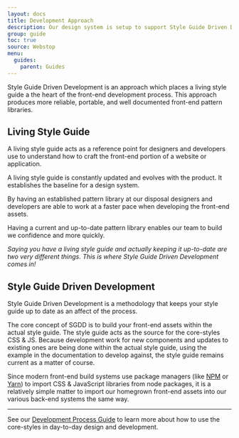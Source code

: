 ```yaml
---
layout: docs
title: Development Approach
description: Our design system is setup to support Style Guide Driven Development (SGDD).
group: guide
toc: true
source: Webstop
menu: 
  guides:
    parent: Guides
---
```


Style Guide Driven Development is an approach which places a living 
style guide a the heart of the front-end development process. This 
approach produces more reliable, portable, and well documented 
front-end pattern libraries.


## Living Style Guide

A living style guide acts as a reference point for designers and 
developers use to understand how to craft the front-end portion of 
a website or application. 

A living style guide is constantly updated and evolves with the 
product. It establishes the baseline for a design system.

By having an established pattern library at our disposal designers 
and developers are able to work at a faster pace when developing 
the front-end assets.

Having a current and up-to-date pattern library enables our team 
to build we confidence and more quickly.

_Saying you have a living style guide and actually keeping it 
up-to-date are two very different things. This is where 
Style Guide Driven Development comes in!_

## Style Guide Driven Development
 
Style Guide Driven Development is a methodology that keeps your 
style guide up to date as an affect of the process. 

The core concept of SGDD is to build your front-end assets within 
the actual style guide. The style guide acts as the source for 
the core-styles CSS & JS. Because development work for new components 
and updates to existing ones are being done within the actual 
style guide, using the example in the documentation to develop 
against, the style guide remains current as a matter of course. 

Since modern front-end build systems use package managers 
(like [NPM](https://www.npmjs.com) or [Yarn](https://yarnpkg.com/en/)) 
to import CSS & JavaScript libraries from node packages, it is a 
relatively simple matter to import our homegrown front-end assets 
into our various back-end systems the same way.


---

See our [Development Process Guide](/docs/guide/development-process/) to 
learn more about how to use the core-styles in day-to-day design and 
development.  
